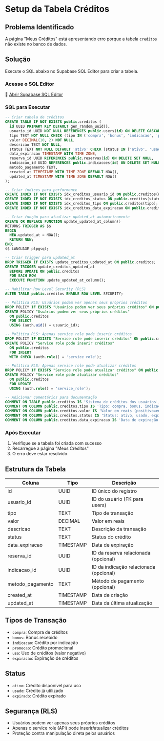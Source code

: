 # Setup da Tabela Créditos

## Problema Identificado

A página "Meus Créditos" está apresentando erro porque a tabela `creditos` não existe no banco de dados.

## Solução

Execute o SQL abaixo no Supabase SQL Editor para criar a tabela.

### Acesse o SQL Editor

🔗 [Abrir Supabase SQL Editor](https://supabase.com/dashboard/project/mowmpjdgvoeldvrqutvb/sql/new)

### SQL para Executar

```sql
-- Criar tabela de créditos
CREATE TABLE IF NOT EXISTS public.creditos (
  id UUID PRIMARY KEY DEFAULT gen_random_uuid(),
  usuario_id UUID NOT NULL REFERENCES public.users(id) ON DELETE CASCADE,
  tipo TEXT NOT NULL CHECK (tipo IN ('compra', 'bonus', 'indicacao', 'promocao', 'uso', 'expiracao')),
  valor DECIMAL(10, 2) NOT NULL,
  descricao TEXT NOT NULL,
  status TEXT NOT NULL DEFAULT 'ativo' CHECK (status IN ('ativo', 'usado', 'expirado')),
  data_expiracao TIMESTAMP WITH TIME ZONE,
  reserva_id UUID REFERENCES public.reservas(id) ON DELETE SET NULL,
  indicacao_id UUID REFERENCES public.indicacoes(id) ON DELETE SET NULL,
  metodo_pagamento TEXT,
  created_at TIMESTAMP WITH TIME ZONE DEFAULT NOW(),
  updated_at TIMESTAMP WITH TIME ZONE DEFAULT NOW()
);

-- Criar índices para performance
CREATE INDEX IF NOT EXISTS idx_creditos_usuario_id ON public.creditos(usuario_id);
CREATE INDEX IF NOT EXISTS idx_creditos_status ON public.creditos(status);
CREATE INDEX IF NOT EXISTS idx_creditos_tipo ON public.creditos(tipo);
CREATE INDEX IF NOT EXISTS idx_creditos_data_expiracao ON public.creditos(data_expiracao);

-- Criar função para atualizar updated_at automaticamente
CREATE OR REPLACE FUNCTION update_updated_at_column()
RETURNS TRIGGER AS $$
BEGIN
  NEW.updated_at = NOW();
  RETURN NEW;
END;
$$ LANGUAGE plpgsql;

-- Criar trigger para updated_at
DROP TRIGGER IF EXISTS update_creditos_updated_at ON public.creditos;
CREATE TRIGGER update_creditos_updated_at
  BEFORE UPDATE ON public.creditos
  FOR EACH ROW
  EXECUTE FUNCTION update_updated_at_column();

-- Habilitar Row Level Security (RLS)
ALTER TABLE public.creditos ENABLE ROW LEVEL SECURITY;

-- Política RLS: Usuários podem ver apenas seus próprios créditos
DROP POLICY IF EXISTS "Usuários podem ver seus próprios créditos" ON public.creditos;
CREATE POLICY "Usuários podem ver seus próprios créditos"
  ON public.creditos
  FOR SELECT
  USING (auth.uid() = usuario_id);

-- Política RLS: Apenas service role pode inserir créditos
DROP POLICY IF EXISTS "Service role pode inserir créditos" ON public.creditos;
CREATE POLICY "Service role pode inserir créditos"
  ON public.creditos
  FOR INSERT
  WITH CHECK (auth.role() = 'service_role');

-- Política RLS: Apenas service role pode atualizar créditos
DROP POLICY IF EXISTS "Service role pode atualizar créditos" ON public.creditos;
CREATE POLICY "Service role pode atualizar créditos"
  ON public.creditos
  FOR UPDATE
  USING (auth.role() = 'service_role');

-- Adicionar comentários para documentação
COMMENT ON TABLE public.creditos IS 'Sistema de créditos dos usuários';
COMMENT ON COLUMN public.creditos.tipo IS 'Tipo: compra, bonus, indicacao, promocao, uso, expiracao';
COMMENT ON COLUMN public.creditos.valor IS 'Valor em reais (positivo=entrada, negativo=saída)';
COMMENT ON COLUMN public.creditos.status IS 'Status: ativo, usado, expirado';
COMMENT ON COLUMN public.creditos.data_expiracao IS 'Data de expiração (null se não expira)';
```

### Após Executar

1. Verifique se a tabela foi criada com sucesso
2. Recarregue a página "Meus Créditos"
3. O erro deve estar resolvido

## Estrutura da Tabela

| Coluna | Tipo | Descrição |
|--------|------|-----------|
| id | UUID | ID único do registro |
| usuario_id | UUID | ID do usuário (FK para users) |
| tipo | TEXT | Tipo de transação |
| valor | DECIMAL | Valor em reais |
| descricao | TEXT | Descrição da transação |
| status | TEXT | Status do crédito |
| data_expiracao | TIMESTAMP | Data de expiração |
| reserva_id | UUID | ID da reserva relacionada (opcional) |
| indicacao_id | UUID | ID da indicação relacionada (opcional) |
| metodo_pagamento | TEXT | Método de pagamento (opcional) |
| created_at | TIMESTAMP | Data de criação |
| updated_at | TIMESTAMP | Data da última atualização |

## Tipos de Transação

- `compra`: Compra de créditos
- `bonus`: Bônus recebido
- `indicacao`: Crédito por indicação
- `promocao`: Crédito promocional
- `uso`: Uso de créditos (valor negativo)
- `expiracao`: Expiração de créditos

## Status

- `ativo`: Crédito disponível para uso
- `usado`: Crédito já utilizado
- `expirado`: Crédito expirado

## Segurança (RLS)

- Usuários podem ver apenas seus próprios créditos
- Apenas o service role (API) pode inserir/atualizar créditos
- Proteção contra manipulação direta pelos usuários
